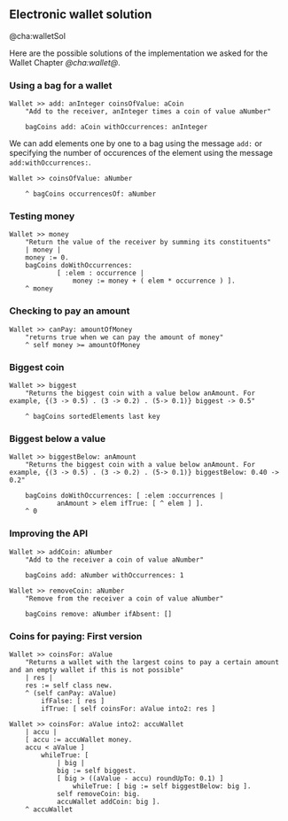 ## Electronic wallet solution@cha:walletSolHere are the possible solutions of the implementation we asked for the Wallet Chapter *@cha:wallet@*. ### Using a bag for a wallet```Wallet >> add: anInteger coinsOfValue: aCoin
	"Add to the receiver, anInteger times a coin of value aNumber"

	bagCoins add: aCoin withOccurrences: anInteger ```We can add elements one by one to a bag using the message `add:` or specifying the number of occurences of the element using the message `add:withOccurrences:`. ```Wallet >> coinsOfValue: aNumber

	^ bagCoins occurrencesOf: aNumber```### Testing money```Wallet >> money
	"Return the value of the receiver by summing its constituents"
	| money |
	money := 0.
	bagCoins doWithOccurrences:
			[ :elem : occurrence | 
				money := money + ( elem * occurrence ) ].
	^ money```### Checking to pay an amount```Wallet >> canPay: amountOfMoney
	"returns true when we can pay the amount of money"
	^ self money >= amountOfMoney```### Biggest coin```Wallet >> biggest
	"Returns the biggest coin with a value below anAmount. For example, {(3 -> 0.5) . (3 -> 0.2) . (5-> 0.1)} biggest -> 0.5"

	^ bagCoins sortedElements last key```### Biggest below a value```Wallet >> biggestBelow: anAmount
	"Returns the biggest coin with a value below anAmount. For example, {(3 -> 0.5) . (3 -> 0.2) . (5-> 0.1)} biggestBelow: 0.40 -> 0.2"
	
	bagCoins doWithOccurrences: [ :elem :occurrences |
			anAmount > elem ifTrue: [ ^ elem ] ].
	^ 0```### Improving the API```Wallet >> addCoin: aNumber
	"Add to the receiver a coin of value aNumber"
	
	bagCoins add: aNumber withOccurrences: 1 ``````Wallet >> removeCoin: aNumber
	"Remove from the receiver a coin of value aNumber"
	
	bagCoins remove: aNumber ifAbsent: [] ```### Coins for paying: First version```Wallet >> coinsFor: aValue
	"Returns a wallet with the largest coins to pay a certain amount and an empty wallet if this is not possible"
	| res |
	res := self class new.
	^ (self canPay: aValue)
		ifFalse: [ res ]
		ifTrue: [ self coinsFor: aValue into2: res ] ``````Wallet >> coinsFor: aValue into2: accuWallet
	| accu |
	[ accu := accuWallet money.
	accu < aValue ]
		whileTrue: [
			| big |
			big := self biggest.
			[ big > ((aValue - accu) roundUpTo: 0.1) ] 
				whileTrue: [ big := self biggestBelow: big ].
			self removeCoin: big.
			accuWallet addCoin: big ].
	^ accuWallet ```